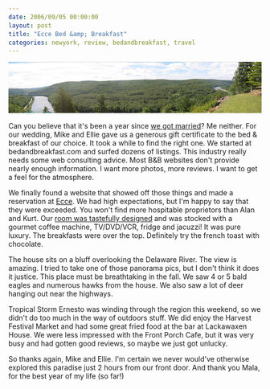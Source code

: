 ```yaml
---
date: 2006/09/05 00:00:00
layout: post
title: "Ecce Bed &amp; Breakfast"
categories: newyork, review, bedandbreakfast, travel
---
```


<img src="/files/photos/ecce-panorama.jpg" width="580" alt="Ecce view" />

Can you believe that it's been a year since [we got married](http://kurup.org/wedding)? Me neither. For our wedding, Mike and Ellie gave us a generous gift certificate to the bed &amp; breakfast of our choice. It took a while to find the right one. We started at bedandbreakfast.com and surfed dozens of listings. This industry really needs some web consulting advice. Most B&amp;B websites don't provide nearly enough information. I want more photos, more reviews. I want to get a feel for the atmosphere.

We finally found a website that showed off those things and made a reservation at [Ecce](http://www.eccebedandbreakfast.com/). We had high expectations, but I'm happy to say that they were exceeded. You won't find more hospitable proprietors than Alan and Kurt. Our [room was tastefully designed](/files/photos/ecce-room.jpg) and was stocked with a gourmet coffee machine, TV/DVD/VCR, fridge and jacuzzi! It was pure luxury. The breakfasts were over the top. Definitely try the french toast with chocolate.

The house sits on a bluff overlooking the Delaware River. The view is amazing. I tried to take one of those panorama pics, but I don't think it does it justice. This place must be breathtaking in the fall. We saw 4 or 5 bald eagles and numerous hawks from the house. We also saw a lot of deer hanging out near the highways.

Tropical Storm Ernesto was winding through the region this weekend, so we didn't do too much in the way of outdoors stuff. We did enjoy the Harvest Festival Market and had some great fried food at the bar at Lackawaxen House. We were less impressed with the Front Porch Cafe, but it was very busy and had gotten good reviews, so maybe we just got unlucky.

So thanks again, Mike and Ellie. I'm certain we never would've otherwise explored this paradise just 2 hours from our front door. And thank you Mala, for the best year of my life (so far!)

